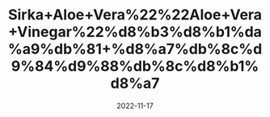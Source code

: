 ---
title: 'Sirka+Aloe+Vera%22%22Aloe+Vera+Vinegar%22%d8%b3%d8%b1%da%a9%db%81+%d8%a7%db%8c%d9%84%d9%88%db%8c%d8%b1%d8%a7'
date: '2022-11-17' 
metatag: '' 
inventory: '0' 
draft: false 
# meta description 
shortDescripton: 'Aloe+Vera+Vinegar+is+useful+in+joint+pain%2c+constipation+and+all+stomach+and+aliments.+Vinegar+is+very+useful+for+skin+allergies%2c+irritation+and+psoriasis.+It+is+also+used+in+various+diseases.%d8%b3%d8%b1%da%a9%db%81+%d8%a7%db%8c%d9%84%d9%88%d9%88%db%8c%d8%b1%d8%a7+%d8%ac%d9%88%da%91%d9%88%da%ba+%da%a9%db%92+%d8%af%d8%b1%d8%af+%d8%8c%d9%82%d8%a8%d8%b6+%d8%a7%d9%88%d8%b1+%d9%be%db%8c%d9%b9+%da%a9%db%8c+%d8%a8%db%8c%d9%85%d8%a7%d8%b1%d9%88%da%ba+%d9%85%db%8c%da%ba+%d9%85%d9%81%db%8c%d8%af+%db%81%db%92+%d8%b3%d8%b1%da%a9%db%81+%d8%a7%db%8c%d9%84%d9%88%d9%88%db%8c%d8%b1%d8%a7++%d8%ac%d9%84%d8%af+%da%a9%db%8c+%d8%a7%d9%84%d8%b1%d8%ac%db%8c+%d8%8c%d8%ac%d9%84%d9%86+%d8%a7%d9%88%d8%b1+%da%86%d9%86%d8%a8%d9%84+%d9%88%d8%ba%db%8c%d8%b1%db%81+%da%a9%db%92+%d9%84%db%92+%d8%a8%db%81%d8%aa+%d9%85%d9%81%db%8c%d8%af+%db%81%db%92'
description: 'Sirka%22vinegar'
longdescription: ''
tags: ''
brand: ''
subCategory: ''
unit: '240 ml-Pk'
sellCount: '0'
featured: True
# product Price
price: '220.0'
# Product Short Description
shortDescription: 'Aloe+Vera+Vinegar+is+useful+in+joint+pain%2c+constipation+and+all+stomach+and+aliments.+Vinegar+is+very+useful+for+skin+allergies%2c+irritation+and+psoriasis.+It+is+also+used+in+various+diseases.%d8%b3%d8%b1%da%a9%db%81+%d8%a7%db%8c%d9%84%d9%88%d9%88%db%8c%d8%b1%d8%a7+%d8%ac%d9%88%da%91%d9%88%da%ba+%da%a9%db%92+%d8%af%d8%b1%d8%af+%d8%8c%d9%82%d8%a8%d8%b6+%d8%a7%d9%88%d8%b1+%d9%be%db%8c%d9%b9+%da%a9%db%8c+%d8%a8%db%8c%d9%85%d8%a7%d8%b1%d9%88%da%ba+%d9%85%db%8c%da%ba+%d9%85%d9%81%db%8c%d8%af+%db%81%db%92+%d8%b3%d8%b1%da%a9%db%81+%d8%a7%db%8c%d9%84%d9%88%d9%88%db%8c%d8%b1%d8%a7++%d8%ac%d9%84%d8%af+%da%a9%db%8c+%d8%a7%d9%84%d8%b1%d8%ac%db%8c+%d8%8c%d8%ac%d9%84%d9%86+%d8%a7%d9%88%d8%b1+%da%86%d9%86%d8%a8%d9%84+%d9%88%d8%ba%db%8c%d8%b1%db%81+%da%a9%db%92+%d9%84%db%92+%d8%a8%db%81%d8%aa+%d9%85%d9%81%db%8c%d8%af+%db%81%db%92'
productID: '9DFBA07B-C14E-ED11-996A-005056B3A416'
type: 'products'
category: 'Sirka%22vinegar' 
thumnailproduct: 'https://eraconnect.blob.core.windows.net/product-images/aminsaddiquidawakhana/7ee38513-1fb6-4ee7-9d6a-6e4a0c330ac1.webp' 
images:
  - image: 'https://eraconnect.blob.core.windows.net/product-images/aminsaddiquidawakhana/7ee38513-1fb6-4ee7-9d6a-6e4a0c330ac1.webp'  
Variants:
---